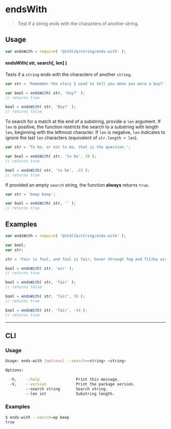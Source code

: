 # endsWith

> Test if a string ends with the characters of another string.


<section class="intro">

</section>

<!-- /.intro -->


<section class="usage">

## Usage

``` javascript
var endsWith = require( '@stdlib/string/ends-with' );
```

#### endsWith( str, search\[, len\] )

Tests if a `string` ends with the characters of another `string`.

``` javascript
var str = 'Remember the story I used to tell you when you were a boy?';

var bool = endsWith( str, 'boy?' );
// returns true

bool = endsWith( str, 'Boy?' );
// returns false
```

To search for a match at the end of a substring, provide a `len` argument. If `len` is positive, the function restricts the search to a substring with length `len`, beginning with the leftmost character. If `len` is negative, `len` indicates to ignore the last `len` characters (equivalent of `str.length + len`).

``` javascript
var str = 'To be, or not to be, that is the question.';

var bool = endsWith( str, 'to be', 19 );
// returns true

bool = endsWith( str, 'to be', -23 );
// returns true
```

If provided an empty `search` string, the function __always__ returns `true`.

``` javascript
var str = 'beep boop';

var bool = endsWith( str, '' );
// returns true
```

</section>

<!-- /.usage -->


<section class="examples">

## Examples

``` javascript
var endsWith = require( '@stdlib/string/ends-with' );

var bool;
var str;

str = 'Fair is foul, and foul is fair, hover through fog and filthy air';

bool = endsWith( str, 'air' );
// returns true

bool = endsWith( str, 'fair' );
// returns false

bool = endsWith( str, 'fair', 30 );
// returns true

bool = endsWith( str, 'fair', -34 );
// returns true
```

</section>

<!-- /.examples -->


---

<section class="cli">

## CLI


<section class="usage">

### Usage

``` bash
Usage: ends-with [options] --search=<string> <string>

Options:

  -h,    --help                Print this message.
  -V,    --version             Print the package version.
         --search string       Search string.
         --len int             Substring length.
```

</section>

<!-- /.usage -->


<section class="examples">

### Examples

``` bash
$ ends-with --search=ep beep
true
```

</section>

<!-- /.examples -->

</section>

<!-- /.cli -->


<section class="links">

</section>

<!-- /.links -->
